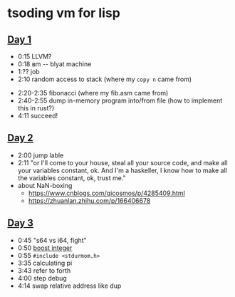 # tsoding vm for lisp
## [Day 1](https://youtu.be/0irYsCYuZws)
- 0:15 LLVM?
- 0:18 вm -- blyat machine
- 1:?? job
- 2:10 random access to stack (where my `copy n` came from)
<!-- 2:18 M-x align-regxp -->
- 2:20-2:35 fibonacci (where my fib.asm came from)
- 2:40-2:55 dump in-memory program into/from file (how to implement this in rust?)
- 4:11 succeed!
[](https://github.com/tsoding/bm/tree/238612b4f1d300baa922e57a543ed75c153f3e40)

## [Day 2](https://youtu.be/9td67NTtNCg)
- 2:00 jump lable 
- 2:11 "or I'll come to your house, steal all your source code, and make all your variables constant, ok. And I'm a haskeller, I know how to make all the variables constant, ok, trust me."
- about NaN-boxing
  - https://www.cnblogs.com/qicosmos/p/4285409.html
  - https://zhuanlan.zhihu.com/p/166406678

## [Day 3](https://youtu.be/LN9vrbBNG64)
- 0:45 "s64 vs i64, fight"
- 0:50 [boost integer](https://theboostcpplibraries.com/boost.integer)
- 0:55 `#include <stdurmom.h>`
- 3:35 calculating pi
- 3:43 refer to forth
- 4:00 step debug
- 4:14 swap relative address like dup
